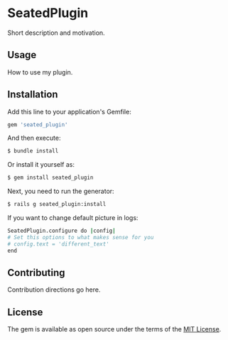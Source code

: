 # SeatedPlugin
Short description and motivation.

## Usage
How to use my plugin.

## Installation
Add this line to your application's Gemfile:

```ruby
gem 'seated_plugin'
```

And then execute:
```bash
$ bundle install
```

Or install it yourself as:
```bash
$ gem install seated_plugin
```
Next, you need to run the generator:
```bash
$ rails g seated_plugin:install


```
If you want to change default picture in logs:
```bash
SeatedPlugin.configure do |config|
# Set this options to what makes sense for you
# config.text = 'different_text'
end
```
## Contributing
Contribution directions go here.

## License
The gem is available as open source under the terms of the [MIT License](http://opensource.org/licenses/MIT).
